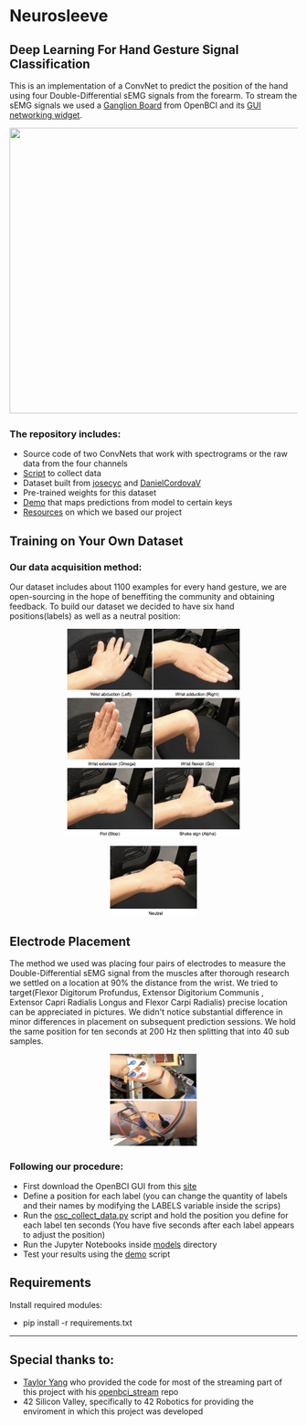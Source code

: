 # Neurosleeve
## Deep Learning For Hand Gesture Signal Classification
This is an implementation of a ConvNet to predict the position of the hand using four Double-Differential sEMG signals from the forearm. To stream the sEMG signals we used a [Ganglion Board](https://shop.openbci.com/collections/frontpage/products/pre-order-ganglion-board?variant=13461804483) from OpenBCI and its [GUI networking widget](https://docs.openbci.com/OpenBCI%20Software/01-OpenBCI_GUI).

<p align="center">
  <img width="800" height="500" src="images/Demo.gif">
</p>

### The repository includes:
* Source code of two ConvNets that work with spectrograms or the raw data from the four channels
* [Script](data/osc_collect_data.py) to collect data
* Dataset built from [josecyc](https://github.com/josecyc) and [DanielCordovaV](https://github.com/DanielCordovaV)
* Pre-trained weights for this dataset
* [Demo](demo/stream.py) that maps predictions from model to certain keys
* [Resources](resources) on which we based our project


## Training on Your Own Dataset

### Our data acquisition method:

Our dataset includes about 1100 examples for every hand gesture, we are open-sourcing in the hope of beneffiting the community and obtaining feedback. To build our dataset we decided to have six hand positions(labels) as well as a neutral position:

<p align="center">
  <img width="60%" height="60%" src="images/Movements and labels.png">
</p>
<p align="center">
  <img width="30%" height="30%" src="images/Neutral position.png">
</p>

## Electrode Placement

The method we used was placing four pairs of electrodes to measure the Double-Differential sEMG signal from the muscles after thorough research we settled on a location at 90% the distance from the wrist. We tried to target(Flexor Digitorum Profundus, Extensor Digitorium Communis , Extensor Capri Radialis Longus and Flexor Carpi Radialis) precise location can be appreciated in pictures. We didn't notice substantial difference in minor differences in placement on subsequent prediction sessions.
We hold the same position for ten seconds at 200 Hz then splitting that into 40 sub samples.

<p align="center">
  <img width="30%" height="30%" src="images/Electrode position.png">
</p>

### Following our procedure:

* First download the OpenBCI GUI from this [site](https://openbci.com/index.php/downloads)
* Define a position for each label (you can change the quantity of labels and their names by modifying the LABELS variable inside the scrips)
* Run the [osc_collect_data.py](data/osc_collect_data.py) script and hold the position you define for each label ten seconds (You have five seconds after each label appears to adjust the position)
* Run the Jupyter Notebooks inside [models](models) directory
* Test your results using the [demo](demo/stream.py) script


## Requirements

Install required modules:
  * pip install -r requirements.txt
  
<hr>

## Special thanks to:

* [Taylor Yang](https://github.com/rdmcolorz) who provided the code for most of the streaming part of this project with his [openbci_stream](https://github.com/rdmcolorz/openbci_stream) repo
* 42 Silicon Valley, specifically to 42 Robotics for providing the enviroment in which this project was developed
